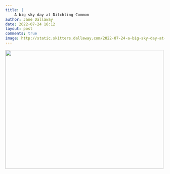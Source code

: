 ```yaml
---
title: |
    A big sky day at Ditchling Common
author: Jane Dallaway
date: 2022-07-24 16:12
layout: post
comments: true
image: http://static.skitters.dallaway.com/2022-07-24-a-big-sky-day-at-ditchling-common-fullsize-0.jpeg
---
```


<a href="http://static.skitters.dallaway.com/2022-07-24-a-big-sky-day-at-ditchling-common-fullsize-0.jpeg"><img src="http://static.skitters.dallaway.com/2022-07-24-a-big-sky-day-at-ditchling-common-thumb-0.jpeg" width="500" height="375"></a>



